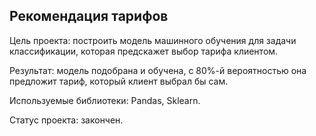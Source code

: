## Рекомендация тарифов
Цель проекта: построить модель машинного обучения для задачи классификации, которая предскажет выбор тарифа клиентом.  

Результат: модель подобрана и обучена, с 80%-й вероятностью она предложит тариф, который клиент выбрал бы сам.  

Используемые библиотеки: Pandas, Sklearn.  

Статус проекта: закончен.
